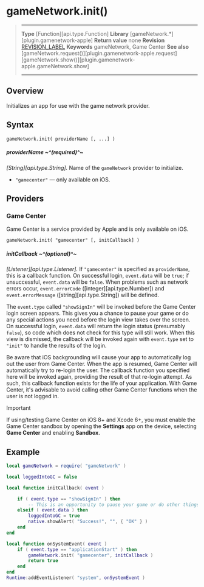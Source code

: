 
# gameNetwork.init()

> --------------------- ------------------------------------------------------------------------------------------
> __Type__              [Function][api.type.Function]
> __Library__           [gameNetwork.*][plugin.gamenetwork-apple]
> __Return value__      none
> __Revision__          [REVISION_LABEL](REVISION_URL)
> __Keywords__          gameNetwork, Game Center
> __See also__          [gameNetwork.request()][plugin.gamenetwork-apple.request]
>								[gameNetwork.show()][plugin.gamenetwork-apple.gameNetwork.show]
> --------------------- ------------------------------------------------------------------------------------------


## Overview

Initializes an app for use with the game network provider.


## Syntax

	gameNetwork.init( providerName [, ...] )

##### providerName ~^(required)^~
_[String][api.type.String]._ Name of the `gameNetwork` provider to initialize.

* `"gamecenter"` &mdash; only available on iOS.


## Providers

### Game Center

Game Center is a service provided by Apple and is only available on iOS.

    gameNetwork.init( "gamecenter" [, initCallback] )

##### initCallback ~^(optional)^~
_[Listener][api.type.Listener]._ If `"gamecenter"` is specified as `providerName`, this is a callback function. On successful login, `event.data` will be `true`; if unsuccessful, `event.data` will be `false`. When problems such as network errors occur, `event.errorCode` ([integer][api.type.Number]) and `event.errorMessage` ([string][api.type.String]) will be defined.

The `event.type` called `"showSignIn"` will be invoked before the Game Center login screen appears. This gives you a chance to pause your game or do any special actions you need before the login view takes over the screen. On successful login, `event.data` will return the login status (presumably `false`), so code which does not check for this type will still work. When this view is dismissed, the callback will be invoked again with `event.type` set to `"init"` to handle the results of the login. 

Be aware that iOS backgrounding will cause your app to automatically log out the user from Game Center. When the app is resumed, Game Center will automatically try to <nobr>re-login</nobr> the user. The callback function you specified here will be invoked again, providing the result of that <nobr>re-login</nobr> attempt. As such, this callback function exists for the life of your application. With Game Center, it's advisable to avoid calling other Game Center functions when the user is not logged in.

<div class="guide-notebox-imp">
<div class="notebox-title-imp">Important</div>

If using/testing Game Center on iOS&nbsp;8+ and Xcode&nbsp;6+, you must enable the Game&nbsp;Center sandbox by opening the __Settings__ app on the device, selecting __Game&nbsp;Center__ and enabling __Sandbox__.

</div>

## Example

`````lua
local gameNetwork = require( "gameNetwork" )

local loggedIntoGC = false

local function initCallback( event )

	if ( event.type == "showSignIn" ) then
		-- This is an opportunity to pause your game or do other things you might need to do while the Game Center Sign-In controller is up.
	elseif ( event.data ) then
		loggedIntoGC = true
		native.showAlert( "Success!", "", { "OK" } )
	end
end

local function onSystemEvent( event ) 
	if ( event.type == "applicationStart" ) then
		gameNetwork.init( "gamecenter", initCallback )
		return true
	end
end
Runtime:addEventListener( "system", onSystemEvent )
`````